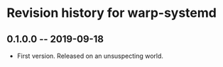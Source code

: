 # Revision history for warp-systemd

## 0.1.0.0  -- 2019-09-18

* First version. Released on an unsuspecting world.
